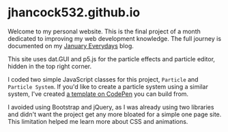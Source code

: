 # jhancock532.github.io

Welcome to my personal website.
This is the final project of a month dedicated to improving my web development knowledge. The full journey is documented on my [January Everydays](https://jhancock532.github.io/everydays/) blog.

This site uses dat.GUI and p5.js for the particle effects and particle editor, hidden in the top right corner.

I coded two simple JavaScript classes for this project, `Particle` and `Particle System`. If you'd like to create a particle system using a similar system, I've created [a template on CodePen](https://codepen.io/jhancock532/pen/MZZMVK) you can build from.

I avoided using Bootstrap and jQuery, as I was already using two libraries and didn't want the project get any more bloated for a simple one page site. This limitation helped me learn more about CSS and animations.
